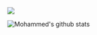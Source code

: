 <img src="https://github-readme-linkedin.vercel.app/user?username=mohammedamrkassim" />

![Mohammed's github stats](https://github-readme-stats.vercel.app/api?username=MoAmr&count_private=true&show_icons=true&theme=gotham)




<!--
**MoAmr/MoAmr** is a ✨ _special_ ✨ repository because its `README.md` (this file) appears on your GitHub profile.

Here are some ideas to get you started:

- 🔭 I’m currently working on ...
- 🌱 I’m currently learning ...
- 👯 I’m looking to collaborate on ...
- 🤔 I’m looking for help with ...
- 💬 Ask me about ...
- 📫 How to reach me: ...
- 😄 Pronouns: ...
- ⚡ Fun fact: ...
-->
